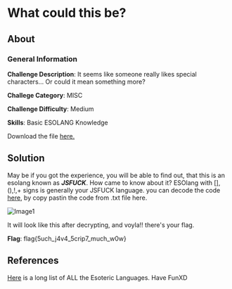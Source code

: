 # What could this be?
## About

### General Information

__Challenge Description__: It seems like someone really likes special characters… Or could it mean something more?

__Challege Category__: MISC

__Challenge Difficulty__: Medium

__Skills__: Basic ESOLANG Knowledge

Download the file [here.](https://mega.nz/file/SDQkUYQZ#b1Fu7iZ_wGiNX0aOjez95_74TYDCnLb3YSQfRzs0J-o)

## Solution

May be if you got the experience, you will be able to find out, that this is an esolang known as ___JSFUCK___. How came to know about it? ESOlang with [],(),!,+ signs is generally your JSFUCK language. you can decode the code [here](https://enkhee-osiris.github.io/Decoder-JSFuck/), by copy pastin the code from .txt file here. 

![Image1](https://github.com/iParamjotSingh/WriteUps/blob/master/CTFlearn/What%20could%20this%20be%3F/1.png)

It will look like this after decrypting, and voyla!! there's your flag.

__Flag__: flag{5uch_j4v4_5crip7_much_w0w}

## References

[Here](https://esolangs.org/wiki/Language_list) is a long list of ALL the Esoteric Languages. Have FunXD
